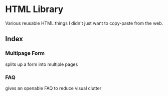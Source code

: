 # HTML Library
Various reusable HTML things I didn't just want to copy-paste from the web.

## Index

### Multipage Form
splits up a form into multiple pages

### FAQ
gives an openable FAQ to reduce visual clutter
